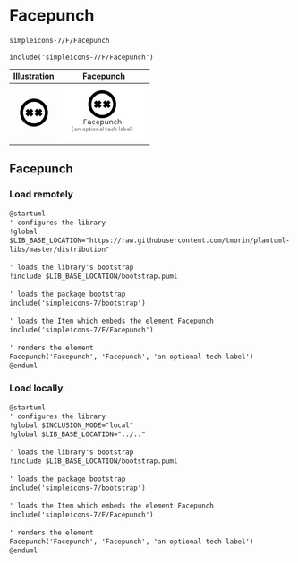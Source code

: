 # Facepunch


```text
simpleicons-7/F/Facepunch
```

```text
include('simpleicons-7/F/Facepunch')
```



| Illustration | Facepunch |
| :---: | :---: |
| ![illustration for Illustration](../../simpleicons-7/F/Facepunch.png) | ![illustration for Facepunch](../../simpleicons-7/F/Facepunch.Local.png) |




## Facepunch

### Load remotely
```plantuml
@startuml
' configures the library
!global $LIB_BASE_LOCATION="https://raw.githubusercontent.com/tmorin/plantuml-libs/master/distribution"

' loads the library's bootstrap
!include $LIB_BASE_LOCATION/bootstrap.puml

' loads the package bootstrap
include('simpleicons-7/bootstrap')

' loads the Item which embeds the element Facepunch
include('simpleicons-7/F/Facepunch')

' renders the element
Facepunch('Facepunch', 'Facepunch', 'an optional tech label')
@enduml
```

### Load locally
```plantuml
@startuml
' configures the library
!global $INCLUSION_MODE="local"
!global $LIB_BASE_LOCATION="../.."

' loads the library's bootstrap
!include $LIB_BASE_LOCATION/bootstrap.puml

' loads the package bootstrap
include('simpleicons-7/bootstrap')

' loads the Item which embeds the element Facepunch
include('simpleicons-7/F/Facepunch')

' renders the element
Facepunch('Facepunch', 'Facepunch', 'an optional tech label')
@enduml
```

